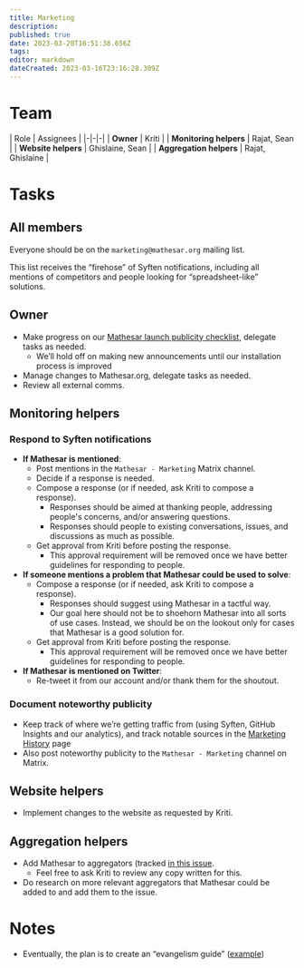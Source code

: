 ```yaml
---
title: Marketing
description: 
published: true
date: 2023-03-20T16:51:38.656Z
tags: 
editor: markdown
dateCreated: 2023-03-16T23:16:28.309Z
---
```


# Team

| Role | Assignees |
|-|-|-|
| **Owner** | Kriti |
| **Monitoring helpers** | Rajat, Sean |
| **Website helpers** | Ghislaine, Sean |
| **Aggregation helpers** | Rajat, Ghislaine |

# Tasks
## All members
Everyone should be on the `marketing@mathesar.org` mailing list.

This list receives the “firehose” of Syften notifications, including all mentions of competitors and people looking for “spreadsheet-like” solutions.

## Owner
- Make progress on our [Mathesar launch publicity checklist](https://github.com/centerofci/mathesar-website/issues/78), delegate tasks as needed.
    - We’ll hold off on making new announcements until our installation process is improved
- Manage changes to Mathesar.org, delegate tasks as needed.
- Review all external comms.

## Monitoring helpers

### Respond to Syften notifications
- **If Mathesar is mentioned**:
	- Post mentions in the `Mathesar - Marketing` Matrix channel.
  - Decide if a response is needed.
  - Compose a response (or if needed, ask Kriti to compose a response).
  	- Responses should be aimed at thanking people, addressing people's concerns, and/or answering questions.
    - Responses should people to existing conversations, issues, and discussions as much as possible.
  - Get approval from Kriti before posting the response.
    - This approval requirement will be removed once we have better guidelines for responding to people.
- **If someone mentions a problem that Mathesar could be used to solve**:
  - Compose a response (or if needed, ask Kriti to compose a response).
    - Responses should suggest using Mathesar in a tactful way.
    - Our goal here should not be to shoehorn Mathesar into all sorts of use cases. Instead, we should be on the lookout only for cases that Mathesar is a good solution for.
  - Get approval from Kriti before posting the response.
    - This approval requirement will be removed once we have better guidelines for responding to people.
- **If Mathesar is mentioned on Twitter**: 
  - Re-tweet it from our account and/or thank them for the shoutout.

### Document noteworthy publicity
- Keep track of where we’re getting traffic from (using Syften, GitHub Insights and our analytics), and track notable sources in the [Marketing History](./marketing/history.md) page
- Also post noteworthy publicity to the `Mathesar - Marketing` channel on Matrix.

## Website helpers
- Implement changes to the website as requested by Kriti.

## Aggregation helpers
- Add Mathesar to aggregators (tracked [in this issue](https://github.com/centerofci/mathesar-website/issues/84).
  - Feel free to ask Kriti to review any copy written for this.
- Do research on more relevant aggregators that Mathesar could be added to and add them to the issue.

# Notes
- Eventually, the plan is to create an “evangelism guide” ([example](https://about.gitlab.com/handbook/marketing/community-relations/developer-evangelism/social-media/))
